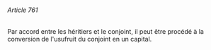 ###### Article 761

Par accord entre les héritiers et le conjoint, il peut être procédé à la conversion de l'usufruit du conjoint en un capital.

